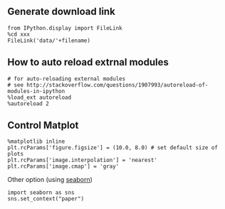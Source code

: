 ## Generate download link
```
from IPython.display import FileLink
%cd xxx
FileLink('data/'+filename)
```

## How to auto reload extrnal modules
```
# for auto-reloading external modules
# see http://stackoverflow.com/questions/1907993/autoreload-of-modules-in-ipython
%load_ext autoreload
%autoreload 2
```

## Control Matplot
```
%matplotlib inline
plt.rcParams['figure.figsize'] = (10.0, 8.0) # set default size of plots
plt.rcParams['image.interpolation'] = 'nearest'
plt.rcParams['image.cmap'] = 'gray'
```

Other option (using [seaborn](https://seaborn.pydata.org/))
```
import seaborn as sns
sns.set_context("paper")
```

